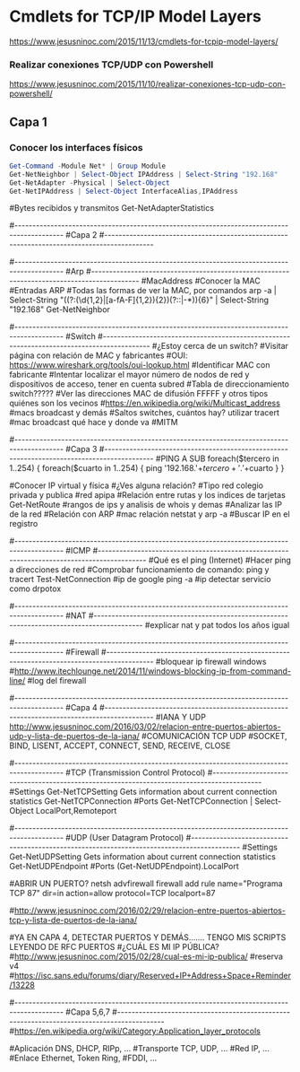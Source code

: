 # Cmdlets for TCP/IP Model Layers
https://www.jesusninoc.com/2015/11/13/cmdlets-for-tcpip-model-layers/
### Realizar conexiones TCP/UDP con Powershell
https://www.jesusninoc.com/2015/11/10/realizar-conexiones-tcp-udp-con-powershell/

## Capa 1
### Conocer los interfaces físicos
```PowerShell
Get-Command -Module Net* | Group Module
Get-NetNeighbor | Select-Object IPAddress | Select-String "192.168"
Get-NetAdapter -Physical | Select-Object 
Get-NetIPAddress | Select-Object InterfaceAlias,IPAddress
```
#Bytes recibidos y transmitos
Get-NetAdapterStatistics

#-------------------------------------------------------------------------------------------
#Capa 2
#-------------------------------------------------------------------------------------------

#-------------------------------------------------------------------------------------------
#Arp
#-------------------------------------------------------------------------------------------
#MacAddress
#Conocer la MAC
#Entradas ARP
#Todas las formas de ver la MAC, por comandos
arp -a | Select-String "((?:(\d{1,2}|[a-fA-F]{1,2}){2})(?::|-*)){6}" | Select-String "192.168"
Get-NetNeighbor

#-------------------------------------------------------------------------------------------
#Switch
#-------------------------------------------------------------------------------------------
#¿Estoy cerca de un switch?
#Visitar página con relación de MAC y fabricantes
#OUI: https://www.wireshark.org/tools/oui-lookup.html
#Identificar MAC con fabricante
#Intentar localizar el mayor número de nodos de red y dispositivos de acceso, tener en cuenta subred
#Tabla de direccionamiento switch?????
#Ver las direcciones MAC de difusión FFFFF y otros tipos quiénes son los vecinos
#https://en.wikipedia.org/wiki/Multicast_address
#macs broadcast y demás
#Saltos switches, cuántos hay? utilizar tracert
#mac broadcast qué hace y donde va
#MITM

#-------------------------------------------------------------------------------------------
#Capa 3
#-------------------------------------------------------------------------------------------
#PING A SUB
foreach($tercero in 1..254)
{
    foreach($cuarto in 1..254)
    {
        ping '192.168.'+$tercero+'.'+$cuarto
    }
}

#Conocer IP virtual y física
#¿Ves alguna relación?
#Tipo red colegio privada y publica
#red apipa
#Relación entre rutas y los indices de tarjetas
Get-NetRoute
#rangos de ips y analisis de whois y demas
#Analizar las IP de la red
#Relación con ARP
#mac relación netstat y arp -a
#Buscar IP en el registro

#-------------------------------------------------------------------------------------------
#ICMP
#-------------------------------------------------------------------------------------------
#Qué es el ping (Internet)
#Hacer ping a direcciones de red
#Comprobar funcionamiento de comando: ping y tracert
Test-NetConnection
#ip de google ping -a
#ip detectar servicio como drpotox

#-------------------------------------------------------------------------------------------
#NAT
#-------------------------------------------------------------------------------------------
#explicar nat y pat todos los años igual

#-------------------------------------------------------------------------------------------
#Firewall
#-------------------------------------------------------------------------------------------
#bloquear ip firewall windows
#http://www.itechlounge.net/2014/11/windows-blocking-ip-from-command-line/
#log del firewall

#-------------------------------------------------------------------------------------------
#Capa 4
#-------------------------------------------------------------------------------------------
#IANA Y UDP http://www.jesusninoc.com/2016/03/02/relacion-entre-puertos-abiertos-udp-y-lista-de-puertos-de-la-iana/
#COMUNICACIÓN TCP UDP
#SOCKET, BIND, LISENT, ACCEPT, CONNECT, SEND, RECEIVE, CLOSE

#-------------------------------------------------------------------------------------------
#TCP (Transmission Control Protocol)
#-------------------------------------------------------------------------------------------
#Settings
Get-NetTCPSetting
Gets information about current connection statistics
Get-NetTCPConnection
#Ports
Get-NetTCPConnection | Select-Object LocalPort,Remoteport

#-------------------------------------------------------------------------------------------
#UDP (User Datagram Protocol)
#-------------------------------------------------------------------------------------------
#Settings
Get-NetUDPSetting
Gets information about current connection statistics
Get-NetUDPEndpoint
#Ports
(Get-NetUDPEndpoint).LocalPort

#ABRIR UN PUERTO?
netsh advfirewall firewall add rule name="Programa TCP 87" dir=in action=allow protocol=TCP localport=87

#http://www.jesusninoc.com/2016/02/29/relacion-entre-puertos-abiertos-tcp-y-lista-de-puertos-de-la-iana/

#YA EN CAPA 4, DETECTAR PUERTOS Y DEMÁS....... TENGO MIS SCRIPTS LEYENDO DE RFC PUERTOS
#¿CUÁL ES MI IP PÚBLICA?
#http://www.jesusninoc.com/2015/02/28/cual-es-mi-ip-publica/
#reserva v4
#https://isc.sans.edu/forums/diary/Reserved+IP+Address+Space+Reminder/13228

#-------------------------------------------------------------------------------------------
#Capa 5,6,7
#-------------------------------------------------------------------------------------------
#https://en.wikipedia.org/wiki/Category:Application_layer_protocols

#Aplicación	DNS, DHCP, RIPp, ...
#Transporte	TCP, UDP, ...
#Red	IP, ...
#Enlace	Ethernet, Token Ring,
#FDDI, ...
